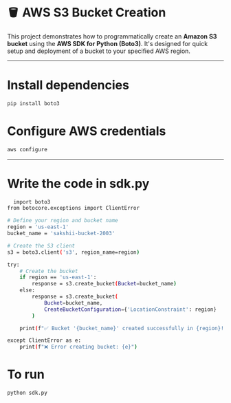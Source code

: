 # 🪣 AWS S3 Bucket Creation
This project demonstrates how to programmatically create an **Amazon S3 bucket** using the **AWS SDK for Python (Boto3)**. It's designed for quick setup and deployment of a bucket to your specified AWS region.

---
# Install dependencies
```bash
pip install boto3
```
# Configure AWS credentials 
```bash
aws configure
```

--------
# Write the code in sdk.py
```bash
  import boto3
from botocore.exceptions import ClientError

# Define your region and bucket name
region = 'us-east-1'
bucket_name = 'sakshii-bucket-2003'

# Create the S3 client
s3 = boto3.client('s3', region_name=region)

try:
    # Create the bucket
    if region == 'us-east-1':
        response = s3.create_bucket(Bucket=bucket_name)
    else:
        response = s3.create_bucket(
            Bucket=bucket_name,
            CreateBucketConfiguration={'LocationConstraint': region}
        )

    print(f"✅ Bucket '{bucket_name}' created successfully in {region}!")

except ClientError as e:
    print(f"❌ Error creating bucket: {e}")
```

# To run 
```bash
python sdk.py
```



